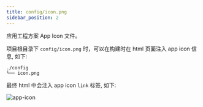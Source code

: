 ```yaml
---
title: config/icon.png
sidebar_position: 2
---
```


应用工程方案 App Icon 文件。

项目根目录下 `config/icon.png` 时，可以在构建时在 html 页面注入 app icon 信息, 如下:

```
./config
└── icon.png
```

最终 html 中会注入 app icon `link` 标签, 如下:

![app-icon](https://lf3-static.bytednsdoc.com/obj/eden-cn/aphqeh7uhohpquloj/modern-js/api/app-icon.png)
